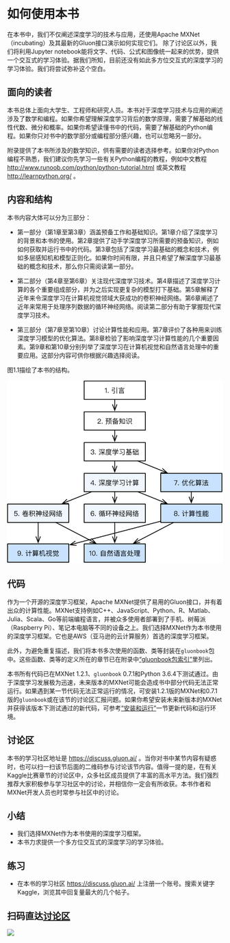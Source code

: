# 如何使用本书

在本书中，我们不仅阐述深度学习的技术与应用，还使用Apache MXNet（incubating）及其最新的Gluon接口演示如何实现它们。
除了讨论区以外，我们将利用Jupyter notebook能将文字、代码、公式和图像统一起来的优势，提供一个交互式的学习体验。据我们所知，目前还没有如此多方位交互式的深度学习的学习体验。我们将尝试弥补这个空白。


## 面向的读者

本书总体上面向大学生、工程师和研究人员。本书对于深度学习技术与应用的阐述涉及了数学和编程。如果你希望理解深度学习背后的数学原理，需要了解基础的线性代数、微分和概率。如果你希望读懂书中的代码，需要了解基础的Python编程。如果你只对书中的数学部分或编程部分感兴趣，也可以忽略另一部分。

附录提供了本书所涉及的数学知识，供有需要的读者选择参考。如果你对Python编程不熟悉，我们建议你先学习一些有关Python编程的教程，例如中文教程 http://www.runoob.com/python/python-tutorial.html 或英文教程 http://learnpython.org/ 。


## 内容和结构

本书内容大体可以分为三部分：

* 第一部分（第1章至第3章）涵盖预备工作和基础知识。第1章介绍了深度学习的背景和本书的使用。第2章提供了动手学深度学习所需要的预备知识，例如如何获取并运行书中的代码。第3章包括了深度学习最基础的概念和技术，例如多层感知机和模型正则化。如果你时间有限，并且只希望了解深度学习最基础的概念和技术，那么你只需阅读第一部分。

* 第二部分（第4章至第6章）关注现代深度学习技术。第4章描述了深度学习计算的各个重要组成部分，并为之后实现更复杂的模型打下基础。第5章解释了近年来令深度学习在计算机视觉领域大获成功的卷积神经网络。第6章阐述了近年来常用于处理序列数据的循环神经网络。阅读第二部分有助于掌握现代深度学习技术。

* 第三部分（第7章至第10章）讨论计算性能和应用。第7章评价了各种用来训练深度学习模型的优化算法。第8章检验了影响深度学习计算性能的几个重要因素。第9章和第10章分别列举了深度学习在计算机视觉和自然语言处理中的重要应用。这部分内容可供你根据兴趣选择阅读。

图1.1描绘了本书的结构。

![本书的结构。由甲章指向乙章的箭头表明甲章的知识有助于理解乙章的内容。如果你想短时间了解深度学习最基础的概念和技术，只需阅读第1章至第3章；如果你希望掌握现代深度学习技术，还需阅读第4章至第6章。第7章至第10章可供你根据兴趣选择阅读。](../img/book-org.svg)


## 代码

作为一个开源的深度学习框架，Apache MXNet提供了易用的Gluon接口，并有着出众的计算性能。MXNet支持例如C++、JavaScript、Python、R、Matlab、Julia、Scala、Go等前端编程语言，并被众多使用者部署到了手机、树莓派（Raspberry Pi）、笔记本电脑等不同的设备之上。我们选择MXNet作为本书使用的深度学习框架。它也是AWS（亚马逊的云计算服务）首选的深度学习框架。

此外，为避免重复描述，我们将本书多次使用的函数、类等封装在`gluonbook`包中。这些函数、类等的定义所在的章节已在附录中[“gluonbook包索引”](../chapter_appendix/gluonbook.md)里列出。

本书所有代码已在MXNet 1.2.1、`gluonbook` 0.7.1和Python 3.6.4下测试通过。由于深度学习发展极为迅速，未来版本的MXNet可能会造成书中部分代码无法正常运行。如果遇到某一节代码无法正常运行的情况，可安装1.2.1版的MXNet和0.7.1版的`gluonbook`或在该节的讨论区汇报问题。如果你希望安装未来新版本的MXNet并获得该版本下测试通过的新代码，可参考[“安装和运行”](../chapter_prerequisite/install.md)一节更新代码和运行环境。


## 讨论区

本书的学习社区地址是 https://discuss.gluon.ai/ 。当你对书中某节内容有疑惑时，也可以扫一扫该节后面的二维码参与讨论该节内容。值得一提的是，在有关Kaggle比赛章节的讨论区中，众多社区成员提供了丰富的高水平方法。我们强烈推荐大家积极参与学习社区中的讨论，并相信你一定会有所收获。本书作者和MXNet开发人员也时常参与社区中的讨论。


## 小结

* 我们选择MXNet作为本书使用的深度学习框架。
* 本书力求提供一个多方位交互式的深度学习的学习体验。


## 练习

* 在本书的学习社区 https://discuss.gluon.ai/ 上注册一个账号。搜索关键字Kaggle，浏览其中回复量最大的几个帖子。


## 扫码直达[讨论区](https://discuss.gluon.ai/t/topic/6915)


![](../img/qr_how-to-use.svg)
